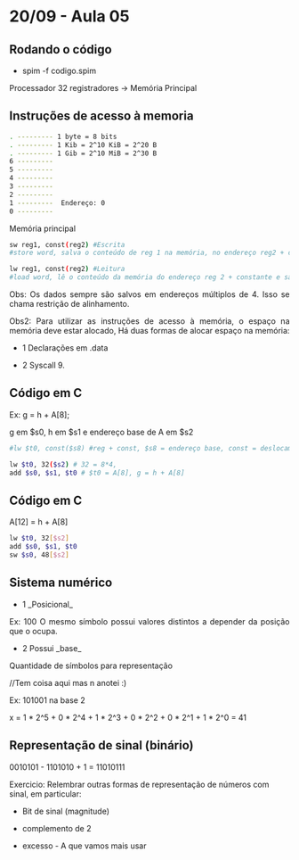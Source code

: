 # 20/09 - Aula 05

## Rodando o código

<div style="text-align:justify">

- spim -f codigo.spim

Processador 32 registradores  ->  Memória Principal

</div>

## Instruções de acesso à memoria

<div style="text-align:justify">

``` Bash
. --------- 1 byte = 8 bits
. --------- 1 Kib = 2^10 KiB = 2^20 B
. --------- 1 Gib = 2^10 MiB = 2^30 B
6 --------- 
5 ---------
4 ---------
3 ---------
2 ---------
1 ---------  Endereço: 0 
0 ---------
```

Memória principal

```Bash
sw reg1, const(reg2) #Escrita
#store word, salva o conteúdo de reg 1 na memória, no endereço reg2 + constante

lw reg1, const(reg2) #Leitura
#load word, lê o conteúdo da memória do endereço reg 2 + constante e salva em reg1

```
Obs: Os dados sempre são salvos em endereços múltiplos de 4. Isso se chama restrição de alinhamento.

Obs2: Para utilizar as instruções de acesso à memória, o espaço na memória deve estar alocado, Há duas formas de alocar espaço na memória:

- 1 Declarações em .data

- 2 Syscall 9.

## Código em C
Ex: 
g = h + A[8];

g em $s0, h em $s1 e endereço base de A em $s2


```Bash
#lw $t0, const($s8) #reg + const, $s8 = endereço base, const = deslocamento

lw $t0, 32($s2) # 32 = 8*4, 
add $s0, $s1, $t0 # $t0 = A[8], g = h + A[8]
```

## Código em C
A[12] = h + A[8]

```Bash
lw $t0, 32[$s2]
add $s0, $s1, $t0
sw $s0, 48[$s2]
```
</div>

## Sistema numérico

<div style="text-align:justify">

- 1 \_Posicional\_

Ex: 100
O mesmo símbolo possui valores distintos a depender da posição que o ocupa.

- 2 Possui \_base\_

Quantidade de símbolos para representação 

//Tem coisa aqui mas n anotei :)

Ex: 101001 na base 2

x = 1 * 2^5 + 0 * 2^4 + 1 * 2^3 + 0 * 2^2 + 0 * 2^1 + 1 * 2^0 = 41
</div>

## Representação de sinal (binário)

<div style="text-aling:justify">

0010101 - 1101010 + 1 = 11010111

Exercicio: Relembrar outras formas de representação de números com sinal, em particular:

- Bit de sinal (magnitude)

- complemento de 2

- excesso - A que vamos mais usar


</div>
